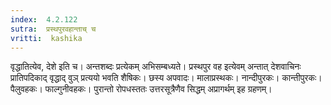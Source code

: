 ```yaml
---
index:  4.2.122
sutra:  प्रस्थपुरवहान्ताच् च
vritti:  kashika 
---
```


वृद्धातित्येव, देशे इति च। अन्तशब्दः प्रत्येकम् अभिसम्बध्यते। प्रस्थपुर वह इत्येवम् अन्तात् देशवाचिनः प्रातिपदिकाद् वृद्धाद् वुञ् प्रत्ययो भवति शैषिकः। छस्य अपवादः। मालाप्रस्थकः। नान्दीपुरकः। कान्तीपुरकः। पैलुवहकः। फाल्गुनीवहकः। पुरान्तो रोपधस्ततः उत्तरसूत्रैणैव सिद्धम् अप्रागर्थम् इह ग्रहणम्।


